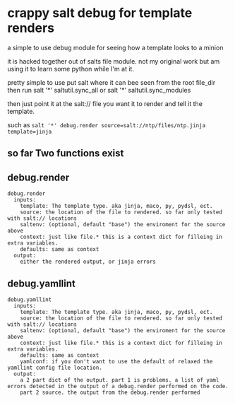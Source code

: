 crappy salt debug for template renders
======================================

a simple to use debug module for seeing how a template looks to a minion

it is hacked together out of salts file module. not my original work but am using it to learn some python while I'm at it. 

pretty simple to use
put salt where it can bee seen from the root file_dir
then run salt '\*' saltutil.sync_all
or salt '\*' saltutil.sync_modules


then just point it at the salt:// file you want it to render and tell it the template. 

such as `salt '*' debug.render source=salt://ntp/files/ntp.jinja template=jinja`

so far Two functions exist
--------------------------

## debug.render

```
debug.render
  inputs:
    template: The template type. aka jinja, maco, py, pydsl, ect. 
    source: the location of the file to rendered. so far only tested with salt:// locations
    saltenv: (optional, default "base") the enviroment for the source above
    context: just like file.* this is a context dict for filleing in extra variables.
    defaults: same as context
  output:
    either the rendered output, or jinja errors
```

## debug.yamllint

```
debug.yamllint
  inputs:
    template: The template type. aka jinja, maco, py, pydsl, ect. 
    source: the location of the file to rendered. so far only tested with salt:// locations
    saltenv: (optional, default "base") the enviroment for the source above
    context: just like file.* this is a context dict for filleing in extra variables.
    defaults: same as context
    yamlconf: if you don't want to use the default of relaxed the yamllint config file location.
  output:
    a 2 part dict of the output. part 1 is problems. a list of yaml errors detected in the output of a debug.render performed on the code.
    part 2 source. the output from the debug.render performed
```

